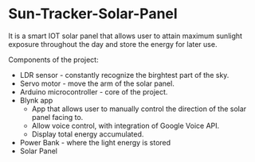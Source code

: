 # Sun-Tracker-Solar-Panel

It is a smart IOT solar panel that allows user to attain maximum sunlight exposure throughout the day and store the energy for later use. 

Components of the project:
- LDR sensor - constantly recognize the birghtest part of the sky. 
- Servo motor - move the arm of the solar panel.
- Arduino microcontroller - core of the project.
- Blynk app 
  - App that allows user to manually control the direction of the solar panel facing to. 
  - Allow voice control, with integration of Google Voice API. 
  - Display total energy accumulated.
- Power Bank - where the light energy is stored
- Solar Panel
